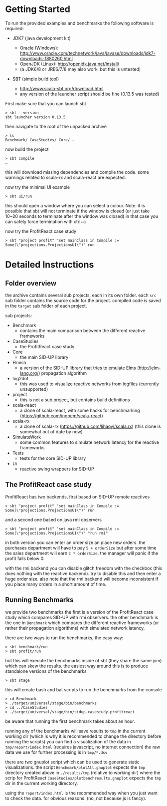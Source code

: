 # Getting Started

To run the provided examples and benchmarks the following software is required:

* JDK7 (java development kit)
	* Oracle (Windows): http://www.oracle.com/technetwork/java/javase/downloads/jdk7-downloads-1880260.html
	* OpenJDK (Linux): http://openjdk.java.net/install/
	* (a JDK6/8 or JRE6/7/8 may also work, but this is untested)

* SBT (simple build tool)
	* http://www.scala-sbt.org/download.html
	* any version of the launcher script should be fine (0.13.5 was tested)


First make sure that you can launch sbt

	> sbt --version
	sbt launcher version 0.13.5

then navigate to the root of the unpacked archive

	> ls
	Benchmark/ CaseStudies/ Core/ …

now build the project

	> sbt compile
	…

this will download missing dependencies and compile the code.
some warnings related to scala-rx and scala-react are expected.

now try the minimal UI example

	> sbt ui/run

this should open a window where you can select a colour.
Note: it is possible that sbt will not terminate if the window is closed
(or just take 10~20 seconds to terminate after the window was closed)
in that case you can safely force termination with ctrl+c

now try the ProfitReact case study

	> sbt "project profit" "set mainClass in Compile := Some(\"projections.ProjectionsUI\")" run


# Detailed Instructions

## Folder overview

the archive contains several sub projects, each in its own folder.
each `src` sub folder contains the source code for the project.
compiled code is saved in the `target` sub folder of each project.

sub projects:

* Benchmark
	* contains the main comparison between the different reactive frameworks
* CaseStudies
	* the ProfitReact case study
* Core
	* the main SID-UP library
* Elmish
	* a version of the SID-UP library that tries to emulate Elms (http://elm-lang.org/) propagation algorithm
* log2dot
	* this was used to visualize reactive networks from logfiles (currently unsupported)
* project
	* this is not a sub project, but contains build definitions
* scala-react
	* a clone of scala-react, with some hacks for benchmarking (https://github.com/ingoem/scala-react)
* scala-rx
	* a clone of scala-rx (https://github.com/lihaoyi/scala.rx) (this clone is somewhat out of date by now)
* SimulateWork
	* some common features to simulate network latency for the reactive frameworks
* Tests
	* tests for the core SID-UP library
* Ui
	* reactive swing wrappers for SID-UP


## The ProfitReact case study

ProfitReact has two backends, first based on SID-UP remote reactives

	> sbt "project profit" "set mainClass in Compile := Some(\"projections.ProjectionsUI\")" run

and a second one based on java rmi observers

	> sbt "project profit" "set mainClass in Compile := Some(\"projections.ProjectionsUI\")" "run rmi"

in both version you can enter an order size an place new orders.
the purchases department will have to pay `5 + orderSize` but after some time the sales department will earn `2 * orderSize`.
the manager will panic if the profit falls below 0.

with the rmi backend you can disable glitch freedom with the checkbox (this does nothing with the reactive backend).
try to disable this and then enter a huge order size.
also note that the rmi backend will become inconsistent if you place many orders in a short amount of time.

## Running Benchmarks

we provide two benchmarks the first is a version of the ProfitReact case study which compares SID-UP with rmi observers.
the other benchmark is the one in `Benchmark` which compares the different reactive frameworks (or rather their propagation algorithms)
with simulated network latency.

there are two ways to run the benchmarks, the easy way:

	> sbt benchmark/run
	> sbt profit/run

but this will execute the benchmarks inside of sbt (they share the same jvm) which can skew the results.
the easiest way around this is to produce standalone versions of the benchmarks

	> sbt stage

this will create bash and bat scripts to run the benchmarks from the console

	> cd Benchmark
	> ./target/universal/stage/bin/benchmarks
	> cd ../CaseStudies
	> ./target/universal/stage/bin/sidup-casestudy-profitreact

be aware that running the first benchmark takes about an hour.

running any of the benchmarks will save results to `tmp` in the current working dir
(which is why it is recommended to change the directory before running the scripts)
you can find a visualization of the data in `tmp/report/index.html` (requires javascript, no internet connection)
the raw data we use for further processing is in `tmp/*.dsv`

there are two gnuplot script which can be used to generate static visualizations.
the script `Benchmark/plotAll.gnuplot` expects the `tmp` directory created above in `./results/tmp` (relative to working dir)
where the scrip for ProfitReact `CaseStudies/plotbenchresults.gnuplot` expects the `tmp` dir in the current working directory.

using the `report/index.html` is the recommended way when you just want to check the data. for obvious reasons. (no, not because js is fancy).
